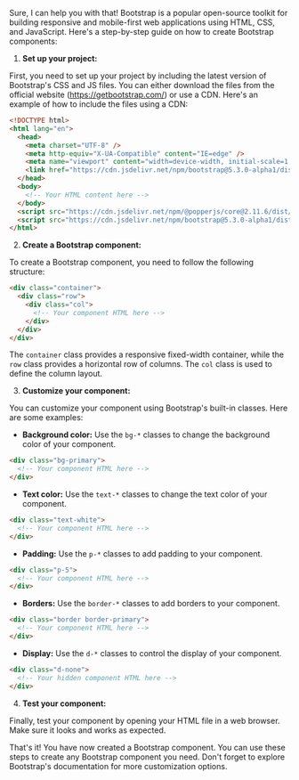 Sure, I can help you with that! Bootstrap is a popular open-source toolkit for building responsive and mobile-first web applications using HTML, CSS, and JavaScript. Here's a step-by-step guide on how to create Bootstrap components:

1. **Set up your project:**

First, you need to set up your project by including the latest version of Bootstrap's CSS and JS files. You can either download the files from the official website (<https://getbootstrap.com/>) or use a CDN. Here's an example of how to include the files using a CDN:
```html
<!DOCTYPE html>
<html lang="en">
  <head>
    <meta charset="UTF-8" />
    <meta http-equiv="X-UA-Compatible" content="IE=edge" />
    <meta name="viewport" content="width=device-width, initial-scale=1.0" />
    <link href="https://cdn.jsdelivr.net/npm/bootstrap@5.3.0-alpha1/dist/css/bootstrap.min.css" rel="stylesheet" integrity="sha384-KyZXEAg3QhqLMpG8r+Knujsl5/XVU9+4dJ6djDpFPvTL+cMvkE5m/c6/2iU2oMQ" crossorigin="anonymous" />
  </head>
  <body>
    <!-- Your HTML content here -->
  </body>
  <script src="https://cdn.jsdelivr.net/npm/@popperjs/core@2.11.6/dist/umd/popper.min.js" integrity="sha384-oBqDVmMz4fnFO9gybB5IXNxFwWQfE7u8Lj+XJHAxKlXiG/8rsrtpb6PEdzD828Ii" crossorigin="anonymous"></script>
  <script src="https://cdn.jsdelivr.net/npm/bootstrap@5.3.0-alpha1/dist/js/bootstrap.min.js" integrity="sha384-cn7l7gDp0eyniUwwAZgrzD06kc/tftFf19TOAs2zVinnD/C7E91j9yyk5//jjpt/" crossorigin="anonymous"></script>
</html>
```
2. **Create a Bootstrap component:**

To create a Bootstrap component, you need to follow the following structure:
```html
<div class="container">
  <div class="row">
    <div class="col">
      <!-- Your component HTML here -->
    </div>
  </div>
</div>
```
The `container` class provides a responsive fixed-width container, while the `row` class provides a horizontal row of columns. The `col` class is used to define the column layout.

3. **Customize your component:**

You can customize your component using Bootstrap's built-in classes. Here are some examples:

* **Background color:** Use the `bg-*` classes to change the background color of your component.
```html
<div class="bg-primary">
  <!-- Your component HTML here -->
</div>
```
* **Text color:** Use the `text-*` classes to change the text color of your component.
```html
<div class="text-white">
  <!-- Your component HTML here -->
</div>
```
* **Padding:** Use the `p-*` classes to add padding to your component.
```html
<div class="p-5">
  <!-- Your component HTML here -->
</div>
```
* **Borders:** Use the `border-*` classes to add borders to your component.
```html
<div class="border border-primary">
  <!-- Your component HTML here -->
</div>
```
* **Display:** Use the `d-*` classes to control the display of your component.
```html
<div class="d-none">
  <!-- Your hidden component HTML here -->
</div>
```
4. **Test your component:**

Finally, test your component by opening your HTML file in a web browser. Make sure it looks and works as expected.

That's it! You have now created a Bootstrap component. You can use these steps to create any Bootstrap component you need. Don't forget to explore Bootstrap's documentation for more customization options.